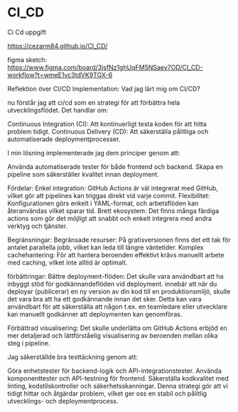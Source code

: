 # CI_CD
Ci Cd uppgift

https://cezarm84.github.io/CI_CD/

figma sketch:
https://www.figma.com/board/3jsfNz1ghUqFM5NSaev7OD/CI_CD-workflow?t=wmeE1vc3tdVK9TGX-6

Reflektion över CI/CD Implementation:
Vad jag lärt mig om CI/CD?

nu förstår jag att ci/cd som  en strategi för att förbättra hela utvecklingsflödet.
Det handlar om:

Continuous Integration (CI): Att kontinuerligt testa koden för att hitta problem tidigt.
Continuous Delivery (CD): Att säkerställa pålitliga och automatiserade deploymentprocesser.

I min lösning implementerade jag dem principer genom att:

Använda automatiserade tester för både frontend och backend.
Skapa en pipeline som säkerställer kvalitet innan deployment.

Fördelar:
Enkel integration: GitHub Actions är väl integrerat med GitHub, vilket gör att pipelines kan triggas direkt vid varje commit.
Flexibilitet: Konfigurationen görs enkelt i YAML-format, och arbetsflöden kan återanvändas vilket sparar tid.
Brett ekosystem: Det finns många färdiga actions som gör det möjligt att snabbt och enkelt integrera med andra verktyg och tjänster.

Begränsningar:
Begränsade resurser: På gratisversionen finns det ett tak för antalet parallella jobb, vilket kan leda till längre väntetider.
Komplex cachehantering: För att hantera beroenden effektivt krävs manuellt arbete med caching, vilket inte alltid är optimalt.

förbättringar:
Bättre deployment-flöden: Det skulle vara användbart att ha inbyggt stöd för godkännandeflöden vid deployment.
innebär att när du deployar (publicerar) en ny version av din kod till en produktionsmiljö, skulle det vara bra att ha ett godkännande innan det sker.
Detta kan vara användbart för att säkerställa att någon t.ex. en teamledare eller utvecklare kan manuellt godkänner att deploymenten kan genomföras.

Förbättrad visualisering: Det skulle underlätta om GitHub Actions erbjöd en mer detaljerad och lättförståelig visualisering av beroenden mellan olika steg i pipeline.

Jag säkerställde bra testtäckning genom att:

Göra enhetstester för backend-logik och API-integrationstester.
Använda komponenttester och API-testning för frontend.
Säkerställa kodkvalitet med linting, kodstilskontroller och säkerhetsskanningar.
Denna strategi gör att vi tidigt hittar och åtgärdar problem, vilket ger oss en stabil och pålitlig utvecklings- och deploymentprocess.
